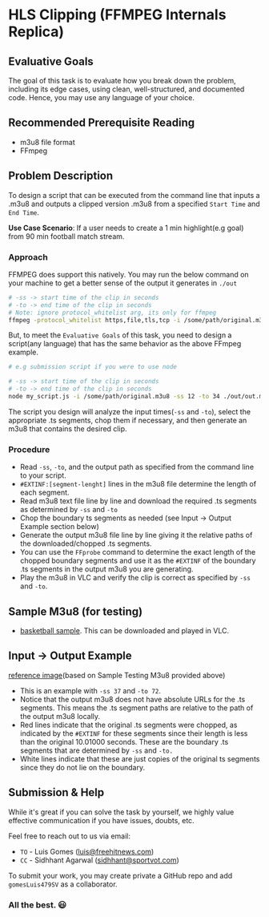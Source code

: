 # HLS Clipping (FFMPEG Internals Replica)

## Evaluative Goals
The goal of this task is to evaluate how you break down the problem, including its edge cases, using clean, well-structured, and documented code. Hence, you may use any language of your choice.

## Recommended Prerequisite Reading
- m3u8 file format
- FFmpeg

## Problem Description

To design a script that can be executed from the command line that inputs a .m3u8 and outputs a clipped version .m3u8 from a specified `Start Time` and `End Time`.

**Use Case Scenario**: If a user needs to create a 1 min highlight(e.g goal) from 90 min football match stream. 

### Approach

FFMPEG does support this natively. You may run the below command on your machine to get a better sense of the output it generates in `./out`

```bash
# -ss -> start time of the clip in seconds
# -to -> end time of the clip in seconds
# Note: ignore protocol_whitelist arg, its only for ffmpeg
ffmpeg -protocol_whitelist https,file,tls,tcp -i /some/path/original.m3u8 -ss 12 -to 34 ./out/out.m3u8
```

But, to meet the `Evaluative Goals` of this task, you need to design a script(any language) that has the same behavior as the above FFmpeg example.

```bash
# e.g submission script if you were to use node

# -ss -> start time of the clip in seconds
# -to -> end time of the clip in seconds
node my_script.js -i /some/path/original.m3u8 -ss 12 -to 34 ./out/out.m3u8

```

The script you design will analyze the input times(`-ss` and `-to`), select the appropriate .ts segments, chop them if necessary, and then generate an m3u8 that contains the desired clip.

### Procedure
- Read `-ss`, `-to`, and the output path as specified from the command line to your script.
- `#EXTINF:[segment-lenght]` lines in the m3u8 file determine the length of each segment.
- Read m3u8 text file line by line and download the required .ts segments as determined by `-ss` and `-to`
- Chop the boundary ts segments as needed (see Input -> Output Example section below)
- Generate the output m3u8 file line by line giving it the relative paths of the downloaded/chopped .ts segments.
- You can use the `FFprobe` command to determine the exact length of the chopped boundary segments and use it as the `#EXTINF` of the boundary .ts segments in the output m3u8 you are generating.
- Play the m3u8 in VLC and verify the clip is correct as specified by `-ss` and `-to`.


## Sample M3u8 (for testing)
- [basketball sample](https://fhp-news-bucket.s3.amazonaws.com/sv_task/index_1.m3u8). This can be downloaded and played in VLC.


## Input -> Output Example
[reference image](./images/input_output_sample.png)(based on Sample Testing M3u8 provided above)

- This is an example with `-ss 37` and `-to 72`.
- Notice that the output m3u8 does not have absolute URLs for the .ts segments. This means the .ts segment paths are relative to the path of the output m3u8 locally.
- Red lines indicate that the original .ts segments were chopped, as indicated by the `#EXTINF` for these segments since their length is less than the original 10.01000 seconds. These are the boundary .ts segments that are determined by `-ss` and `-to.`
- White lines indicate that these are just copies of the original ts segments since they do not lie on the boundary.

## Submission & Help

While it's great if you can solve the task by yourself, we highly value effective communication if you have issues, doubts, etc. 

Feel free to reach out to us via email:
- `TO` - Luis Gomes (luis@freehitnews.com)
- `CC` - Sidhhant Agarwal (sidhhant@sportvot.com)


To submit your work, you may create private a GitHub repo and add `gomesLuis479SV` as a collaborator.

### All the best. 😃



